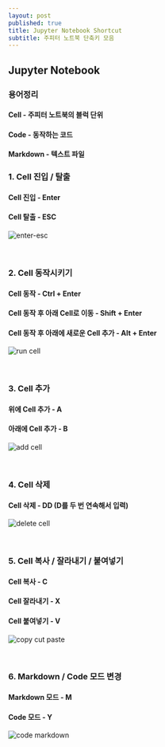 ```yaml
---
layout: post
published: true
title: Jupyter Notebook Shortcut
subtitle: 주피터 노트북 단축키 모음
---
```

## Jupyter Notebook

### 용어정리

#### Cell - 주피터 노트북의 블럭 단위

#### Code - 동작하는 코드

#### Markdown - 텍스트 파일

### 1. Cell 진입 / 탈출

#### Cell 진입 - Enter

#### Cell 탈출 - ESC

![enter-esc](https://user-images.githubusercontent.com/50393277/64487760-33983680-d279-11e9-85c2-9c2919ecbaf8.gif)

<br>

### 2. Cell 동작시키기

#### Cell 동작 - Ctrl + Enter

#### Cell 동작 후 아래 Cell로 이동 - Shift + Enter

#### Cell 동작 후 아래에 새로운 Cell 추가 - Alt + Enter

![run cell](https://user-images.githubusercontent.com/50393277/64487786-d2249780-d279-11e9-9fd7-d46bdf584ab1.gif)

<br>

### 3. Cell 추가

#### 위에 Cell 추가 - A

#### 아래에 Cell 추가 - B

![add cell](https://user-images.githubusercontent.com/50393277/64487791-d9e43c00-d279-11e9-861f-860e9e6b2b45.gif)

<br>

### 4. Cell 삭제

#### Cell 삭제 - DD (D를 두 번 연속해서 입력)

![delete cell](https://user-images.githubusercontent.com/50393277/64487796-ef596600-d279-11e9-85cc-8a3b66e9defe.gif)

<br>

### 5. Cell 복사 / 잘라내기 / 붙여넣기

#### Cell 복사 - C

#### Cell 잘라내기 - X

#### Cell 붙여넣기 - V

![copy cut paste](https://user-images.githubusercontent.com/50393277/64487794-e8caee80-d279-11e9-91e7-d4142dc0beb3.gif)

<br>

### 6. Markdown / Code 모드 변경

#### Markdown 모드 - M

#### Code 모드 - Y

![code markdown](https://user-images.githubusercontent.com/50393277/64487792-df418680-d279-11e9-9b0f-61961bef2e62.gif)

<br>


